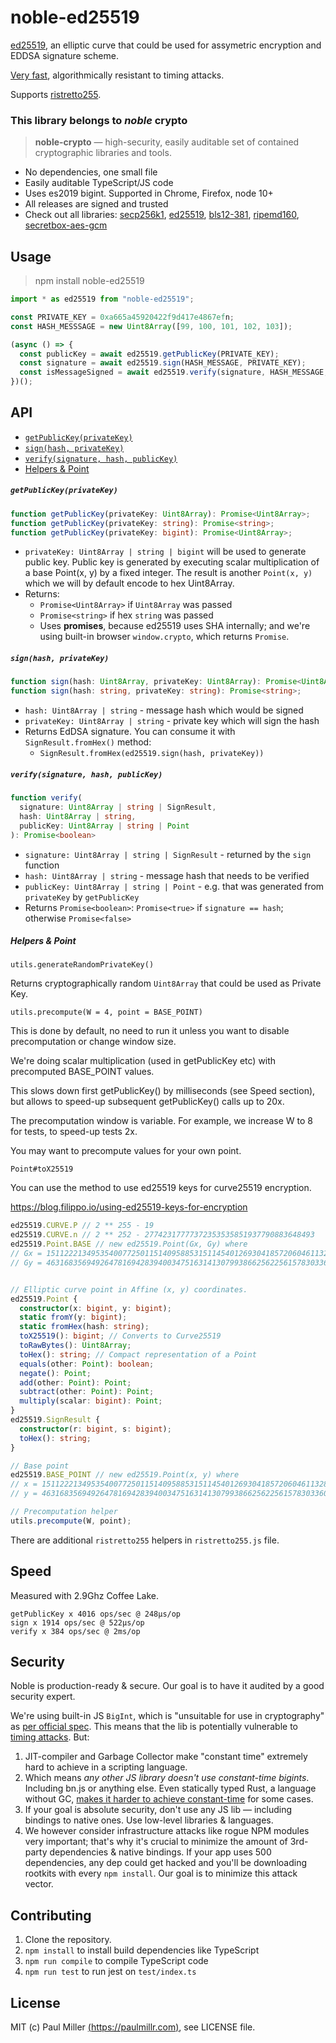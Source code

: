 # noble-ed25519

[ed25519](https://en.wikipedia.org/wiki/EdDSA), an elliptic curve that could be used for assymetric encryption and EDDSA signature scheme.

[Very fast](#speed), algorithmically resistant to timing attacks.

Supports [ristretto255](https://ristretto.group).

### This library belongs to *noble* crypto

> **noble-crypto** — high-security, easily auditable set of contained cryptographic libraries and tools.

- No dependencies, one small file
- Easily auditable TypeScript/JS code
- Uses es2019 bigint. Supported in Chrome, Firefox, node 10+
- All releases are signed and trusted
- Check out all libraries:
  [secp256k1](https://github.com/paulmillr/noble-secp256k1),
  [ed25519](https://github.com/paulmillr/noble-ed25519),
  [bls12-381](https://github.com/paulmillr/noble-bls12-381),
  [ripemd160](https://github.com/paulmillr/noble-ripemd160),
  [secretbox-aes-gcm](https://github.com/paulmillr/noble-secretbox-aes-gcm)

## Usage

> npm install noble-ed25519

```js
import * as ed25519 from "noble-ed25519";

const PRIVATE_KEY = 0xa665a45920422f9d417e4867efn;
const HASH_MESSSAGE = new Uint8Array([99, 100, 101, 102, 103]);

(async () => {
  const publicKey = await ed25519.getPublicKey(PRIVATE_KEY);
  const signature = await ed25519.sign(HASH_MESSAGE, PRIVATE_KEY);
  const isMessageSigned = await ed25519.verify(signature, HASH_MESSAGE, publicKey);
})();
```

## API

- [`getPublicKey(privateKey)`](#getpublickeyprivatekey)
- [`sign(hash, privateKey)`](#signhash-privatekey)
- [`verify(signature, hash, publicKey)`](#verifysignature-hash-publickey)
- [Helpers & Point](#helpers--point)

##### `getPublicKey(privateKey)`
```typescript
function getPublicKey(privateKey: Uint8Array): Promise<Uint8Array>;
function getPublicKey(privateKey: string): Promise<string>;
function getPublicKey(privateKey: bigint): Promise<Uint8Array>;
```
- `privateKey: Uint8Array | string | bigint` will be used to generate public key.
  Public key is generated by executing scalar multiplication of a base Point(x, y) by a fixed
  integer. The result is another `Point(x, y)` which we will by default encode to hex Uint8Array.
- Returns:
    * `Promise<Uint8Array>` if `Uint8Array` was passed
    * `Promise<string>` if hex `string` was passed
    * Uses **promises**, because ed25519 uses SHA internally; and we're using built-in browser `window.crypto`, which returns `Promise`.

##### `sign(hash, privateKey)`
```typescript
function sign(hash: Uint8Array, privateKey: Uint8Array): Promise<Uint8Array>;
function sign(hash: string, privateKey: string): Promise<string>;
```
- `hash: Uint8Array | string` - message hash which would be signed
- `privateKey: Uint8Array | string` - private key which will sign the hash
- Returns EdDSA signature. You can consume it with `SignResult.fromHex()` method:
    - `SignResult.fromHex(ed25519.sign(hash, privateKey))`

##### `verify(signature, hash, publicKey)`
```typescript
function verify(
  signature: Uint8Array | string | SignResult,
  hash: Uint8Array | string,
  publicKey: Uint8Array | string | Point
): Promise<boolean>
```
- `signature: Uint8Array | string | SignResult` - returned by the `sign` function
- `hash: Uint8Array | string` - message hash that needs to be verified
- `publicKey: Uint8Array | string | Point` - e.g. that was generated from `privateKey` by `getPublicKey`
- Returns `Promise<boolean>`: `Promise<true>` if `signature == hash`; otherwise `Promise<false>`

##### Helpers & Point

`utils.generateRandomPrivateKey()`

Returns cryptographically random `Uint8Array` that could be used as Private Key.

`utils.precompute(W = 4, point = BASE_POINT)`

This is done by default, no need to run it unless you want to
disable precomputation or change window size.

We're doing scalar multiplication (used in getPublicKey etc) with
precomputed BASE_POINT values.

This slows down first getPublicKey() by milliseconds (see Speed section),
but allows to speed-up subsequent getPublicKey() calls up to 20x.

The precomputation window is variable. For example, we increase W to 8
for tests, to speed-up tests 2x.

You may want to precompute values for your own point.

`Point#toX25519`

You can use the method to use ed25519 keys for curve25519 encryption.

https://blog.filippo.io/using-ed25519-keys-for-encryption

```typescript
ed25519.CURVE.P // 2 ** 255 - 19
ed25519.CURVE.n // 2 ** 252 - 27742317777372353535851937790883648493
ed25519.Point.BASE // new ed25519.Point(Gx, Gy) where
// Gx = 15112221349535400772501151409588531511454012693041857206046113283949847762202n
// Gy = 46316835694926478169428394003475163141307993866256225615783033603165251855960n;


// Elliptic curve point in Affine (x, y) coordinates.
ed25519.Point {
  constructor(x: bigint, y: bigint);
  static fromY(y: bigint);
  static fromHex(hash: string);
  toX25519(): bigint; // Converts to Curve25519
  toRawBytes(): Uint8Array;
  toHex(): string; // Compact representation of a Point
  equals(other: Point): boolean;
  negate(): Point;
  add(other: Point): Point;
  subtract(other: Point): Point;
  multiply(scalar: bigint): Point;
}
ed25519.SignResult {
  constructor(r: bigint, s: bigint);
  toHex(): string;
}

// Base point
ed25519.BASE_POINT // new ed25519.Point(x, y) where
// x = 15112221349535400772501151409588531511454012693041857206046113283949847762202n;
// y = 46316835694926478169428394003475163141307993866256225615783033603165251855960n;

// Precomputation helper
utils.precompute(W, point);
```

There are additional `ristretto255` helpers in `ristretto255.js` file.

## Speed

Measured with 2.9Ghz Coffee Lake.

    getPublicKey x 4016 ops/sec @ 248μs/op
    sign x 1914 ops/sec @ 522μs/op
    verify x 384 ops/sec @ 2ms/op

## Security

Noble is production-ready & secure. Our goal is to have it audited by a good security expert.

We're using built-in JS `BigInt`, which is "unsuitable for use in cryptography" as [per official spec](https://github.com/tc39/proposal-bigint#cryptography). This means that the lib is potentially vulnerable to [timing attacks](https://en.wikipedia.org/wiki/Timing_attack). But:

1. JIT-compiler and Garbage Collector make "constant time" extremely hard to achieve in a scripting language.
2. Which means *any other JS library doesn't use constant-time bigints*. Including bn.js or anything else. Even statically typed Rust, a language without GC, [makes it harder to achieve constant-time](https://www.chosenplaintext.ca/open-source/rust-timing-shield/security) for some cases.
3. If your goal is absolute security, don't use any JS lib — including bindings to native ones. Use low-level libraries & languages.
4. We however consider infrastructure attacks like rogue NPM modules very important; that's why it's crucial to minimize the amount of 3rd-party dependencies & native bindings. If your app uses 500 dependencies, any dep could get hacked and you'll be downloading rootkits with every `npm install`. Our goal is to minimize this attack vector.

## Contributing

1. Clone the repository.
2. `npm install` to install build dependencies like TypeScript
3. `npm run compile` to compile TypeScript code
4. `npm run test` to run jest on `test/index.ts`

## License

MIT (c) Paul Miller [(https://paulmillr.com)](https://paulmillr.com), see LICENSE file.

